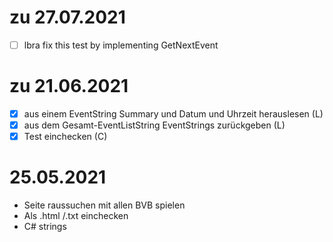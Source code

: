# zu 27.07.2021
- [ ] lbra fix this test by implementing GetNextEvent

# zu 21.06.2021

- [x] aus einem EventString Summary und Datum und Uhrzeit herauslesen (L)
- [x] aus dem Gesamt-EventListString EventStrings zurückgeben (L)
- [x] Test einchecken (C)

# 25.05.2021

- Seite raussuchen mit allen BVB spielen
- Als .html /.txt einchecken
- C# strings
